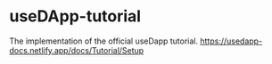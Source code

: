 # useDApp-tutorial
The implementation of the official useDapp tutorial.
https://usedapp-docs.netlify.app/docs/Tutorial/Setup

